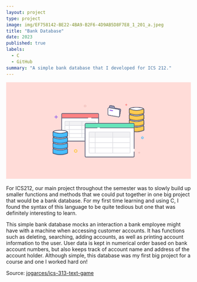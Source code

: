 ```yaml
---
layout: project
type: project
image: img/EF758142-BE22-4BA9-B2F6-4D9AB5D8F7E8_1_201_a.jpeg
title: "Bank Database"
date: 2023
published: true
labels:
  - C
  - GitHub
summary: "A simple bank database that I developed for ICS 212."
---
```

<img class="img-fluid" src="../img/2052005A-4457-49D9-B63F-0A055ABE4F33.png">

For ICS212, our main project throughout the semester was to slowly build up smaller functions and methods that we could put together in one big project that would be a bank database. For my first time learning and using C, I found the syntax of this language to be quite tedious but one that was definitely interesting to learn.

This simple bank database mocks an interaction a bank employee might have with a machine when accessing customer accounts. It has functions such as deleting, searching, adding accounts, as well as printing account information to the user. User data is kept in numerical order based on bank account numbers, but also keeps track of account name and address of the account holder. Although simple, this database was my first big project for a course and one I worked hard on!

Source: <a href="https://github.com/mair1/bank-database"><i class="large github icon "></i>jogarces/ics-313-text-game</a>
